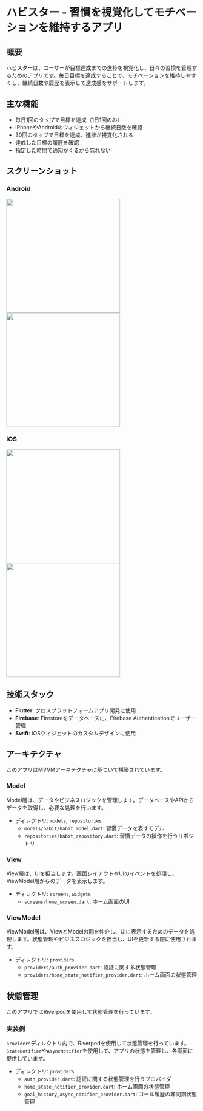# ハビスター - 習慣を視覚化してモチベーションを維持するアプリ

## 概要
ハビスターは、ユーザーが目標達成までの進捗を視覚化し、日々の習慣を管理するためのアプリです。毎日目標を達成することで、モチベーションを維持しやすくし、継続日数や履歴を表示して達成感をサポートします。

## 主な機能
- 毎日1回のタップで目標を達成（1日1回のみ）
- iPhoneやAndroidのウィジェットから継続日数を確認
- 30回のタップで目標を達成、進捗が視覚化される
- 達成した目標の履歴を確認
- 指定した時間で通知がくるから忘れない

## スクリーンショット
### Android
<img src="https://github.com/narumi0610/habit_app/blob/main/images/android_home_screen.png?raw=true" width="300">
<img src="https://github.com/narumi0610/habit_app/blob/main/images/android_widget.png?raw=true" width="300">

### iOS
<img src="https://github.com/narumi0610/habit_app/blob/main/images/ios_home_screen.png?raw=true" width="300">
<img src="https://github.com/narumi0610/habit_app/blob/main/images/ios_widget.png?raw=true" width="300">

## 技術スタック
- **Flutter**: クロスプラットフォームアプリ開発に使用
- **Firebase**: Firestoreをデータベースに、Firebase Authenticationでユーザー管理
- **Swift**: iOSウィジェットのカスタムデザインに使用

## アーキテクチャ

このアプリはMVVMアーキテクチャに基づいて構築されています。

### Model
Model層は、データやビジネスロジックを管理します。データベースやAPIからデータを取得し、必要な処理を行います。

- ディレクトリ: `models`, `repositories`
  - `models/habit/habit_model.dart`: 習慣データを表すモデル
  - `repositories/habit_repository.dart`: 習慣データの操作を行うリポジトリ

### View
View層は、UIを担当します。画面レイアウトやUIのイベントを処理し、ViewModel層からのデータを表示します。

- ディレクトリ: `screens`, `widgets`
  - `screens/home_screen.dart`: ホーム画面のUI

### ViewModel
ViewModel層は、ViewとModelの間を仲介し、UIに表示するためのデータを処理します。状態管理やビジネスロジックを担当し、UIを更新する際に使用されます。

- ディレクトリ: `providers`
  - `providers/auth_provider.dart`: 認証に関する状態管理
  - `providers/home_state_notifier_provider.dart`: ホーム画面の状態管理

## 状態管理
このアプリではRiverpodを使用して状態管理を行っています。

### 実装例
`providers`ディレクトリ内で、Riverpodを使用して状態管理を行っています。`StateNotifier`や`AsyncNotifier`を使用して、アプリの状態を管理し、各画面に提供しています。

- ディレクトリ: `providers`
  - `auth_provider.dart`: 認証に関する状態管理を行うプロバイダ
  - `home_state_notifier_provider.dart`: ホーム画面の状態管理
  - `goal_history_async_notifier_provider.dart`: ゴール履歴の非同期状態管理
